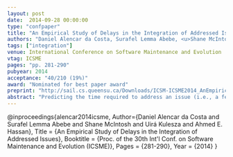 ```yaml
---
layout: post
date:  2014-09-28 00:00:00
type: "confpaper"
title: "An Empirical Study of Delays in the Integration of Addressed Issues"
authors: "Daniel Alencar da Costa, Surafel Lemma Abebe, <u>Shane McIntosh</u>, Uirá Kulesza, and Ahmed E. Hassan"
tags: ["integration"]
venue: International Conference on Software Maintenance and Evolution
vtag: ICSME
pages: "pp. 281-290"
pubyear: 2014
acceptance: "40/210 (19%)"
award: "Nominated for best paper award"
preprint: "http://sail.cs.queensu.ca/Downloads/ICSM-ICSME2014_AnEmpiricalStudyOfDelaysInTheIntegrationOfAddressedIssues.pdf"
abstract: "Predicting the time required to address an issue (i.e., a feature, bug fix or enhancement) has long been the goal of many software engineering researchers. However, after an issue has been addressed, it must be integrated into an official release for it to become visible to users. In theory, issues should be integrated into releases immediately after they are addressed. Yet in practice, the integration of an addressed issue might be delayed. For instance, an addressed issue might be delayed in order to assess the impact that it may have on the system as a whole. While one can often speculate, it is not always clear why some addressed issues are integrated immediately, while others are delayed. In this paper, we empirically study the delayed integration of 20,995 addressed issues from the ArgoUML, Eclipse, and Firefox projects. Our results indicate that: (i) despite being addressed well before the release date, the integration of 34% (ArgoUML) to 98% (Firefox) of addressed issues were delayed by one or more releases; (ii) using information derived from the addressed issues, we are able to accurately predict the release in which an addressed issue will be integrated, achieving an ROC area of above 0.72; and (iii) the workload of integrators is the most important factor in our integration delay models. Our results indicate that integration can introduce non-negligible delays that prevent addressed issues from being delivered to users. Thus, solely focusing on the time to address an issue is not enough to truly assess how long an issue will visibly survive in a software system."
---
```

@inproceedings{alencar2014icsme,
	Author={Daniel Alencar da Costa and Surafel Lemma Abebe and Shane McIntosh and Uirá Kulesza and Ahmed E. Hassan},
	Title = {An Empirical Study of Delays in the Integration of Addressed Issues},
	Booktitle = {Proc. of the 30th Int'l Conf. on Software Maintenance and Evolution (ICSME)},
	Pages = {281-290},
	Year = {2014}
}
